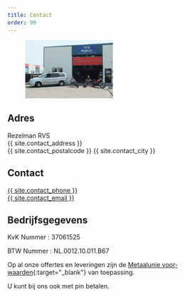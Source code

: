 ```yaml
---
title: Contact
order: 99
---
```


<aside style="width: 55%;">
  <figure>
    <img src="/assets/berenkoog78.jpg" />
  </figure>
</aside>

## Adres

<span itemprop="name">Rezelman RVS</span><br>
<span itemprop="address" itemscope="" itemtype="http://data-vocabulary.org/Address">
<span itemprop="street-address">{{ site.contact_address }}</span><br>
<span class="nobr">
<span itemprop="postal-code">{{ site.contact_postalcode }}</span> <span itemprop="locality">{{ site.contact_city }}</span></span>
</span>

## Contact

<a href="tel:{{ site.contact_phone_uri }}"><span itemprop="tel">{{ site.contact_phone }}</span></a><br>
<a href="mailto:{{ site.contact_email }}">{{ site.contact_email }}</a>

## Bedrijfsgegevens

KvK Nummer
: 37061525

BTW Nummer
: NL.0012.10.011.B67

Op al onze offertes en leveringen zijn de
[Metaal­unie voor­waarden](https://metaalunie.nl/Actueel/Metaalunie-voorwaarden){:target="\_blank"} van toepassing.

U kunt bij ons ook met pin betalen.
